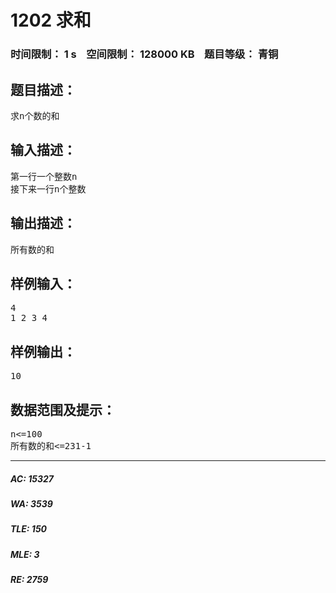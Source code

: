 # 1202 求和   
### 时间限制： 1 s&nbsp;&nbsp;&nbsp;&nbsp;空间限制： 128000 KB&nbsp;&nbsp;&nbsp;&nbsp;题目等级： 青铜  
## 题目描述：  

<pre>
求n个数的和
</pre>
  
  
## 输入描述：  

<pre>
第一行一个整数n
接下来一行n个整数
</pre>
  
  
## 输出描述：  

<pre>
所有数的和
</pre>
  
  
## 样例输入：  

<pre>
4
1 2 3 4
</pre>
  
  
## 样例输出：  

<pre>
10
</pre>
  
  
## 数据范围及提示：  

<pre>
n<=100
所有数的和<=231-1
</pre>
  
  
***  

##### AC: 15327  
##### WA: 3539  
##### TLE: 150  
##### MLE: 3  
##### RE: 2759  
